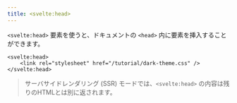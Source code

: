 ```yaml
---
title: <svelte:head>
---
```


`<svelte:head>` 要素を使うと、ドキュメントの `<head>` 内に要素を挿入することができます。

```svelte
<svelte:head>
	<link rel="stylesheet" href="/tutorial/dark-theme.css" />
</svelte:head>
```

> サーバサイドレンダリング (SSR) モードでは、`<svelte:head>` の内容は残りのHTMLとは別に返されます。
